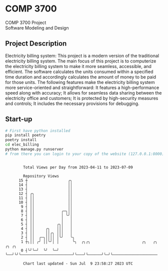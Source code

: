 # COMP 3700
COMP 3700 Project  
Software Modeling and Design
## Project Description
Electricity billing system: This project is a modern version of the traditional electricity billing system. The main focus of this project is to computerize the electricity billing system to make it more seamless, accessible, and efficient. The software calculates the units consumed within a specified time duration and accordingly calculates the amount of money to be paid for those units. The following features make the electricity billing system more service-oriented and straightforward: It features a high-performance speed along with accuracy; It allows for seamless data sharing between the electricity office and customers; It is protected by high-security measures and controls; It includes the necessary provisions for debugging.

## Start-up
```bash
# First have python installed
pip install poetry
poetry install
cd elec_billing
python manage.py runserver
# from there you can login to your copy of the website (127.0.0.1:8000), default creds are admin/admin
```

```

        Total Views per Day from 2023-04-11 to 2023-07-09

        Repository Views
      15 ┼                  ╭╮
      14 ┤                  ││
      13 ┤                  ││
      12 ┤ ╭╮               ││
      11 ┤ ││               ││
      10 ┤ ││               ││
       9 ┤ ││               ││
       8 ┤ ││            ╭─╮││
       7 ┤ ││            │ ╰╯│
       6 ┤ ││            │   │
       5 ┤ ││          ╭╮│   │
       4 ┤ ││     ╭╮   │││   │
       3 ┤ ││     ││╭╮ │││   │
       2 ┤ ││  ╭─╮││││ │╰╯   ╰╮
       1 ┼╮││ ╭╯ ││╰╯│ │      ╰╮  ╭╮╭╮                       ╭╮   ╭╮      ╭╮ ╭╮
       0 ┤╰╯╰─╯  ╰╯  ╰─╯       ╰──╯╰╯╰───────────────────────╯╰───╯╰──────╯╰─╯╰────────────────────

        Chart last updated - Sun Jul  9 23:58:27 2023 UTC
        
```
